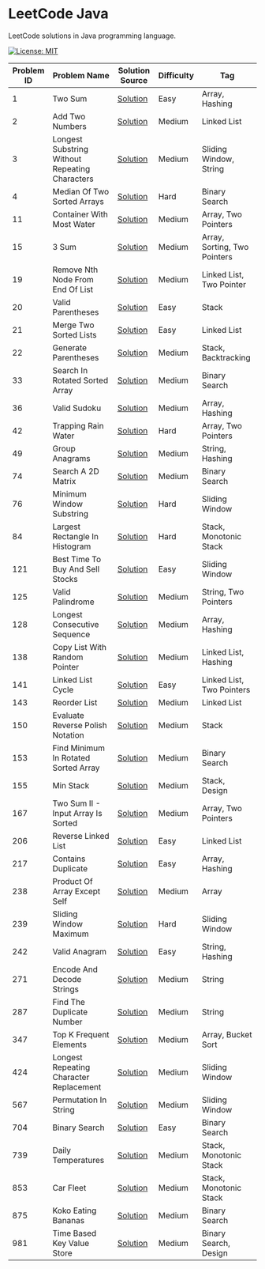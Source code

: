 # LeetCode Java

LeetCode solutions in Java programming language.

[![License: MIT](https://img.shields.io/badge/License-MIT-yellow.svg)](https://github.com/anirudhology/leetcode-java/blob/main/LICENSE)

| Problem ID | Problem Name                                   | Solution Source                                                                                                   | Difficulty | Tag                          |
|------------|------------------------------------------------|-------------------------------------------------------------------------------------------------------------------|------------|------------------------------|
| 1          | Two Sum                                        | [Solution](src/main/java/com/anirudhology/leetcode/array/TwoSum.java)                                             | Easy       | Array, Hashing               |
| 2          | Add Two Numbers                                | [Solution](src/main/java/com/anirudhology/leetcode/linkedlist/AddTwoNumbers.java)                                 | Medium     | Linked List                  |
| 3          | Longest Substring Without Repeating Characters | [Solution](src/main/java/com/anirudhology/leetcode/slidingwindow/LongestSubstringWithoutRepeatingCharacters.java) | Medium     | Sliding Window, String       |
| 4          | Median Of Two Sorted Arrays                    | [Solution](src/main/java/com/anirudhology/leetcode/binarysearch/MedianOfTwoSortedArrays.java)                     | Hard       | Binary Search                |
| 11         | Container With Most Water                      | [Solution](src/main/java/com/anirudhology/leetcode/array/ContainerWithMostWater.java)                             | Medium     | Array, Two Pointers          |
| 15         | 3 Sum                                          | [Solution](src/main/java/com/anirudhology/leetcode/array/ThreeSum.java)                                           | Medium     | Array, Sorting, Two Pointers |
| 19         | Remove Nth Node From End Of List               | [Solution](src/main/java/com/anirudhology/leetcode/linkedlist/RemoveNthNodeFromEndOfList.java)                    | Medium     | Linked List, Two Pointer     |
| 20         | Valid Parentheses                              | [Solution](src/main/java/com/anirudhology/leetcode/stack/ValidParentheses.java)                                   | Easy       | Stack                        |
| 21         | Merge Two Sorted Lists                         | [Solution](src/main/java/com/anirudhology/leetcode/linkedlist/MergeTwoSortedLists.java)                           | Easy       | Linked List                  |
| 22         | Generate Parentheses                           | [Solution](src/main/java/com/anirudhology/leetcode/stack/GenerateParentheses.java)                                | Medium     | Stack, Backtracking          |
| 33         | Search In Rotated Sorted Array                 | [Solution](src/main/java/com/anirudhology/leetcode/binarysearch/SearchInRotatedSortedArray.java)                  | Medium     | Binary Search                |
| 36         | Valid Sudoku                                   | [Solution](src/main/java/com/anirudhology/leetcode/array/ValidSudoku.java)                                        | Medium     | Array, Hashing               |
| 42         | Trapping Rain Water                            | [Solution](src/main/java/com/anirudhology/leetcode/array/TrappingRainWater.java)                                  | Hard       | Array, Two Pointers          |
| 49         | Group Anagrams                                 | [Solution](src/main/java/com/anirudhology/leetcode/string/GroupAnagrams.java)                                     | Medium     | String, Hashing              |
| 74         | Search A 2D Matrix                             | [Solution](src/main/java/com/anirudhology/leetcode/binarysearch/SearchA2DMatrix.java)                             | Medium     | Binary Search                |
| 76         | Minimum Window Substring                       | [Solution](src/main/java/com/anirudhology/leetcode/slidingwindow/MinimumWindowSubstring.java)                     | Hard       | Sliding Window               |
| 84         | Largest Rectangle In Histogram                 | [Solution](src/main/java/com/anirudhology/leetcode/stack/LargestRectangleInHistogram.java)                        | Hard       | Stack, Monotonic Stack       |
| 121        | Best Time To Buy And Sell Stocks               | [Solution](src/main/java/com/anirudhology/leetcode/slidingwindow/BestTimeToBuyAndSellStocks.java)                 | Easy       | Sliding Window               |
| 125        | Valid Palindrome                               | [Solution](src/main/java/com/anirudhology/leetcode/string/ValidPalindrome.java)                                   | Medium     | String, Two Pointers         |
| 128        | Longest Consecutive Sequence                   | [Solution](src/main/java/com/anirudhology/leetcode/array/LongestConsecutiveSequence.java)                         | Medium     | Array, Hashing               |
| 138        | Copy List With Random Pointer                  | [Solution](src/main/java/com/anirudhology/leetcode/linkedlist/CopyListWithRandomPointer.java)                     | Medium     | Linked List, Hashing         |
| 141        | Linked List Cycle                              | [Solution](src/main/java/com/anirudhology/leetcode/linkedlist/LinkedListCycle.java)                               | Easy       | Linked List, Two Pointers    |
| 143        | Reorder List                                   | [Solution](src/main/java/com/anirudhology/leetcode/linkedlist/ReorderList.java)                                   | Medium     | Linked List                  |
| 150        | Evaluate Reverse Polish Notation               | [Solution](src/main/java/com/anirudhology/leetcode/stack/EvaluateReversePolishNotation.java)                      | Medium     | Stack                        |
| 153        | Find Minimum In Rotated Sorted Array           | [Solution](src/main/java/com/anirudhology/leetcode/binarysearch/FindMinimumInRotatedSortedArray.java)             | Medium     | Binary Search                |
| 155        | Min Stack                                      | [Solution](src/main/java/com/anirudhology/leetcode/stack/MinStack.java)                                           | Medium     | Stack, Design                |
| 167        | Two Sum II - Input Array Is Sorted             | [Solution](src/main/java/com/anirudhology/leetcode/array/TwoSumIIInputArrayIsSorted.java)                         | Medium     | Array, Two Pointers          |
| 206        | Reverse Linked List                            | [Solution](src/main/java/com/anirudhology/leetcode/linkedlist/ReverseLinkedList.java)                             | Easy       | Linked List                  |
| 217        | Contains Duplicate                             | [Solution](src/main/java/com/anirudhology/leetcode/array/ContainsDuplicate.java)                                  | Easy       | Array, Hashing               |
| 238        | Product Of Array Except Self                   | [Solution](src/main/java/com/anirudhology/leetcode/array/ProductOfArrayExceptSelf.java)                           | Medium     | Array                        |
| 239        | Sliding Window Maximum                         | [Solution](src/main/java/com/anirudhology/leetcode/slidingwindow/SlidingWindowMaximum.java)                       | Hard       | Sliding Window               |
| 242        | Valid Anagram                                  | [Solution](src/main/java/com/anirudhology/leetcode/string/ValidAnagram.java)                                      | Easy       | String, Hashing              |
| 271        | Encode And Decode Strings                      | [Solution](src/main/java/com/anirudhology/leetcode/string/EncodeAndDecodeStrings.java)                            | Medium     | String                       |
| 287        | Find The Duplicate Number                      | [Solution](src/main/java/com/anirudhology/leetcode/linkedlist/FindTheDuplicateNumber.java)                        | Medium     | String                       |
| 347        | Top K Frequent Elements                        | [Solution](src/main/java/com/anirudhology/leetcode/array/TopKFrequentElements.java)                               | Medium     | Array, Bucket Sort           |
| 424        | Longest Repeating Character Replacement        | [Solution](src/main/java/com/anirudhology/leetcode/slidingwindow/LongestRepeatingCharacterReplacement.java)       | Medium     | Sliding Window               |
| 567        | Permutation In String                          | [Solution](src/main/java/com/anirudhology/leetcode/slidingwindow/PermutationInString.java)                        | Medium     | Sliding Window               |
| 704        | Binary Search                                  | [Solution](src/main/java/com/anirudhology/leetcode/binarysearch/BinarySearch.java)                                | Easy       | Binary Search                |
| 739        | Daily Temperatures                             | [Solution](src/main/java/com/anirudhology/leetcode/stack/DailyTemperatures.java)                                  | Medium     | Stack, Monotonic Stack       |
| 853        | Car Fleet                                      | [Solution](src/main/java/com/anirudhology/leetcode/stack/CarFleet.java)                                           | Medium     | Stack, Monotonic Stack       |
| 875        | Koko Eating Bananas                            | [Solution](src/main/java/com/anirudhology/leetcode/binarysearch/KokoEatingBananas.java)                           | Medium     | Binary Search                |
| 981        | Time Based Key Value Store                     | [Solution](src/main/java/com/anirudhology/leetcode/binarysearch/TimeBasedKeyValueStore.java)                      | Medium     | Binary Search, Design        |